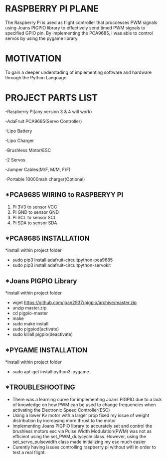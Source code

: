 # RASPBERRY PI PLANE
The Raspberry Pi is used as flight controller that proccesses PWM signals using Joans PIGPIO library to effectively send timed PWM signals to specified GPIO pin. By implementing the PCA9685, I was able to control servos by using the pygame library. 

# MOTIVATION
To gain a deeper understading of implementing software and hardware through the Python Language.

# PROJECT PARTS LIST
  -Raspberry Pi(any version 3 & 4 will work)
  
  -AdaFruit PCA9685(Servo Controller)
  
  -Lipo Battery
  
  -Lipo Charger
  
  -Brushless Motor/ESC
  
  -2 Servos
  
  -Jumper Cables(M/F, M/M, F/F)
  
  -Portable 10000mah charger(Optional)


## *PCA9685 WIRING to RASPBERYY PI
  1. Pi 3V3 to sensor VCC
  2. Pi GND to sensor GND
  3. Pi SCL to sensor SCL
  4. Pi SDA to sensor SDA


## *PCA9685 INSTALLATION
  *install within project folder
  - sudo pip3 install adafruit-circuitpython-pca9685
  - sudo pip3 install adafruit-circuitpython-servokit

## *Joans PIGPIO Library
  *install within project folder
  - wget https://github.com/joan2937/pigpio/archive/master.zip
  - unzip master.zip
  - cd pigpio-master
  - make
  - sudo make install
  - sudo pigpiod(activate)
  - sudo killall pigpio(deactivate)
  
## *PYGAME INSTALLATION
  *install within project folder
  - sudo apt-get install python3-pygame

## *TROUBLESHOOTING

  - There was a learning curve for implementing Joans PIGPIO due to a lack of knowledge on how PWM can be used to change frequencies when activating the Electronic Speed Controller(ESC)
  - Using a lower Kv motor with a larger prop fixed my issue of weight distribution by increasing more thrust to the motor
  - Implementing Joans PIGPIO library to accurately set and control the brushless motors esc via Pulse Width Modulation(PWM) was not as efficient using the set_PWM_dutycycle class. However, using the set_servo_pulsewidth class made initializing my esc much easier
  - Curently having issues controlling raspberry pi without wifi in order to test a real flight.





 


  
  
